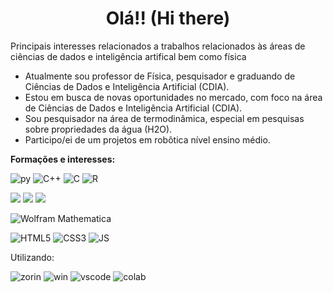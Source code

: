 <h1 align="center">Olá!! (Hi there)</h1>
<p>Principais interesses relacionados a trabalhos relacionados às áreas de ciências de dados e inteligência artifical bem como física</p>

- Atualmente sou professor de Física, pesquisador e graduando de Ciências de Dados e Inteligência Artificial (CDIA).
- Estou em busca de novas oportunidades no mercado, com foco na área de Ciências de Dados e Inteligência Artificial (CDIA).
- Sou pesquisador na área de termodinâmica, especial  em pesquisas  sobre propriedades da água (H2O).
- Participo/ei de um projetos  em robôtica nível ensino médio.

**Formações e interesses:**

![py](https://img.shields.io/badge/Python-FFD43B?style=for-the-badge&logo=python&logoColor=blue)
![C++](https://img.shields.io/badge/c++-%2300599C.svg?style=for-the-badge&logo=c%2B%2B&logoColor=white)
![C](https://img.shields.io/badge/c-%2300599C.svg?style=for-the-badge&logo=c&logoColor=white)
![R](https://img.shields.io/badge/R-276DC3?style=for-the-badge&logo=r&logoColor=white)

![](https://img.shields.io/badge/scikit_learn-F7931E?style=for-the-badge&logo=scikit-learn&logoColor=white)
![](https://img.shields.io/badge/Pandas-2C2D72?style=for-the-badge&logo=pandas&logoColor=white)
![](https://img.shields.io/badge/Numpy-777BB4?style=for-the-badge&logo=numpy&logoColor=white)

![Wolfram Mathematica](https://a11ybadges.com/badge?logo=wolframmathematica)

![HTML5](https://img.shields.io/badge/html5-%23E34F26.svg?style=for-the-badge&logo=html5&logoColor=white)
![CSS3](https://img.shields.io/badge/css3-%231572B6.svg?style=for-the-badge&logo=css3&logoColor=white)
![JS](https://img.shields.io/badge/JavaScript-323330?style=for-the-badge&logo=javascript&logoColor=F7DF1E)


Utilizando:

![zorin](https://img.shields.io/badge/Zorin%20OS-0CC1F3?style=for-the-badge&logo=zorin&logoColor=white)
![win](https://img.shields.io/badge/Windows-0078D6?style=for-the-badge&logo=windows&logoColor=white)
![vscode](https://img.shields.io/badge/Visual_Studio_Code-0078D4?style=for-the-badge&logo=visual%20studio%20code&logoColor=white)
![colab](https://img.shields.io/badge/Colab-F9AB00?style=for-the-badge&logo=googlecolab&color=525252)

<!--
**rfcob/rfcob** is a ✨ _special_ ✨ repository because its `README.md` (this file) appears on your GitHub profile.

Here are some ideas to get you started:

- 🔭 I’m currently working on ...
- 🌱 I’m currently learning ...
- 👯 I’m looking to collaborate on ...
- 🤔 I’m looking for help with ...
- 💬 Ask me about ...
- 📫 How to reach me: ...
- 😄 Pronouns: ...
- ⚡ Fun fact: ...
-->
